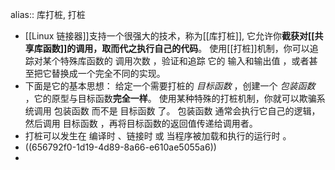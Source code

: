 alias:: 库打桩, 打桩

- [[Linux 链接器]]支持一个很强大的技术，称为[[库打桩]], 它允许你**截获对[[共享库函数]]的调用，取而代之执行自己的代码**。
  使用[[打桩]]机制，你可以追踪对某个特殊库函数的 调用次数 ，验证和追踪 它的 输入和输出值 ，或者甚至把它替换成一个完全不同的实现。
- 下面是它的基本思想：
  给定一个需要打桩的 *目标函数* ，创建一个 *包装函数* ，它的原型与目标函数**完全一样**。
  使用某种特殊的打桩机制，你就可以欺骗系统调用 包装函数 而不是 目标函数 了。
  包装函数 通常会执行它自己的逻辑，然后调用 目标函数 ，再将目标函数的返回值传递给调用者。
- 打桩可以发生在 编译时 、链接时 或 当程序被加载和执行的运行时 。
- ((656792f0-1d19-4d89-8a66-e610ae5055a6))
-